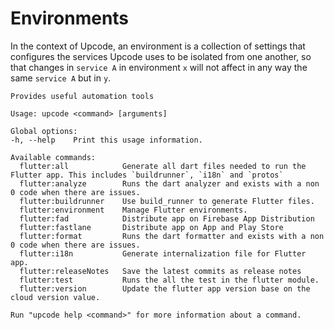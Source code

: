 # Environments

In the context of Upcode, an environment is a collection of settings
that configures the services Upcode uses to be isolated from one another,
so that changes in `service A` in environment `x` will not affect in any way
the same `service A` but in `y`.


```
Provides useful automation tools

Usage: upcode <command> [arguments]

Global options:
-h, --help    Print this usage information.

Available commands:
  flutter:all            Generate all dart files needed to run the Flutter app. This includes `buildrunner`, `i18n` and `protos`
  flutter:analyze        Runs the dart analyzer and exists with a non 0 code when there are issues.
  flutter:buildrunner    Use build_runner to generate Flutter files.
  flutter:environment    Manage Flutter environments.
  flutter:fad            Distribute app on Firebase App Distribution
  flutter:fastlane       Distribute app on App and Play Store
  flutter:format         Runs the dart formatter and exists with a non 0 code when there are issues.
  flutter:i18n           Generate internalization file for Flutter app.
  flutter:releaseNotes   Save the latest commits as release notes
  flutter:test           Runs the all the test in the flutter module.
  flutter:version        Update the flutter app version base on the cloud version value.

Run "upcode help <command>" for more information about a command.
```